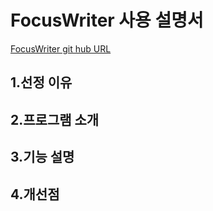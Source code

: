 **FocusWriter 사용 설명서**
============================
[FocusWriter git hub URL](https://github.com/gottcode/focuswriter.git)

1.선정 이유 
------------------
2.프로그램 소개 
-------------------
3.기능 설명 
------------------
4.개선점 
------------------


